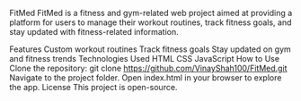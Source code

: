 FitMed
FitMed is a fitness and gym-related web project aimed at providing a platform for users to manage their workout routines, track fitness goals, and stay updated with fitness-related information.

Features
Custom workout routines
Track fitness goals
Stay updated on gym and fitness trends
Technologies Used
HTML
CSS
JavaScript
How to Use
Clone the repository:
git clone https://github.com/VinayShah100/FitMed.git
Navigate to the project folder.
Open index.html in your browser to explore the app.
License
This project is open-source.
